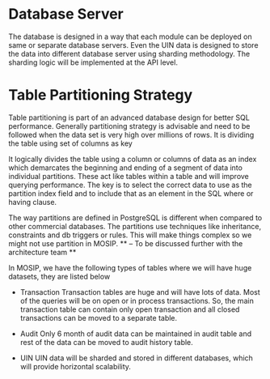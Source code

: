 # Database Server 

The database is designed in a way that each module can be deployed on same or separate database servers. Even the UIN data is designed to store the data into different database server using sharding methodology. The sharding logic will be implemented at the API level. 

# Table Partitioning Strategy

Table partitioning is part of an advanced database design for better SQL performance.   Generally partitioning strategy is advisable and need to be followed when the data set is very high over millions of rows.  It is dividing the table using set of columns as key

It logically divides the table using a column or columns of data as an index which demarcates the beginning and ending of a segment of data into individual partitions. These act like tables within a table and will improve querying performance. The key is to select the correct data to use as the partition index field and to include that as an element in the SQL where or having clause.

The way partitions are defined in PostgreSQL is different when compared to other commercial databases.  The partitions use techniques like inheritance, constraints and db triggers or rules. This will make things complex so we might not use partition in MOSIP.  ** – To be discussed further with the architecture team **

In MOSIP, we have the following types of tables where we will have huge datasets, they are listed below

* Transaction
Transaction tables are huge and will have lots of data. Most of the queries will be on open or in process transactions. So, the main transaction table can contain only open transaction and all closed transactions can be moved to a separate table.

* Audit
Only 6 month of audit data can be maintained in audit table and rest of the data can be moved to audit history table.

* UIN
UIN data will be sharded and stored in different databases, which will provide horizontal scalability.

